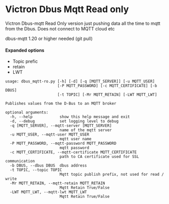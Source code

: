 # Victron Dbus Mqtt Read only
Victron Dbus-mqtt  Read Only version just pushing data all the time to mqtt from the Dbus.  Does not connect to MQTT cloud etc

dbus-mqtt 1.20 or higher needed (git pull)

#### Expanded options
* Topic prefic
* retain
* LWT

```
usage: dbus_mqtt-ro.py [-h] [-d] [-q [MQTT_SERVER]] [-u MQTT_USER]
                       [-P MQTT_PASSWORD] [-c MQTT_CERTIFICATE] [-b DBUS]
                       [-t TOPIC] [-Mr MQTT_RETAIN] [-LWT MQTT_LWT]

Publishes values from the D-Bus to an MQTT broker

optional arguments:
  -h, --help            show this help message and exit
  -d, --debug           set logging level to debug
  -q [MQTT_SERVER], --mqtt-server [MQTT_SERVER]
                        name of the mqtt server
  -u MQTT_USER, --mqtt-user MQTT_USER
                        mqtt user name
  -P MQTT_PASSWORD, --mqtt-password MQTT_PASSWORD
                        mqtt password
  -c MQTT_CERTIFICATE, --mqtt-certificate MQTT_CERTIFICATE
                        path to CA certificate used for SSL communication
  -b DBUS, --dbus DBUS  dbus address
  -t TOPIC, --topic TOPIC
                        Mqtt topic publish prefix, not used for read / write
  -Mr MQTT_RETAIN, --mqtt-retain MQTT_RETAIN
                        Mqtt Retain True/False
  -LWT MQTT_LWT, --mqtt-lwt MQTT_LWT
                        Mqtt Retain True/False
```

